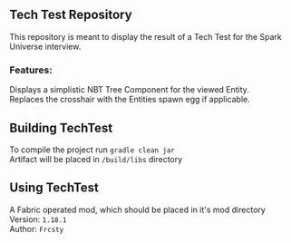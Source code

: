 ## Tech Test Repository

This repository is meant to display the result of a Tech Test for the Spark Universe interview.

### Features:
Displays a simplistic NBT Tree Component for the viewed Entity. <br>
Replaces the crosshair with the Entities spawn egg if applicable.

## Building TechTest

To compile the project run `gradle clean jar`<br>
Artifact will be placed in `/build/libs` directory

## Using TechTest

A Fabric operated mod, which should be placed in it's mod directory <br>
Version: `1.18.1`<br>
Author: `Frcsty`